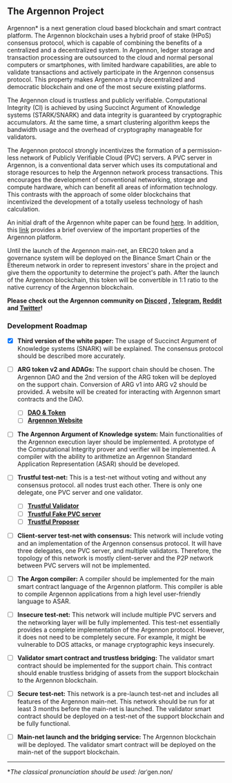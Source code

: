 ## The Argennon Project

Argennon* is a next generation cloud based blockchain and smart
contract platform. The Argennon blockchain uses
a hybrid proof of stake (HPoS) consensus protocol, which is capable of combining the benefits of
a centralized and a decentralized system. In Argennon, ledger storage and transaction processing are
outsourced to the cloud and normal personal computers or smartphones, with limited hardware
capabilities, are able to validate transactions and actively
participate in the Argennon consensus protocol. This property makes Argennon a truly decentralized and
democratic blockchain and one of the most secure existing platforms.

The Argennon cloud is trustless and publicly verifiable. Computational Integrity (CI) is
achieved by using Succinct Argument of Knowledge systems (STARK/SNARK)
and data integrity is guaranteed by cryptographic accumulators. At the same time, a smart
clustering algorithm keeps the bandwidth usage and the overhead of cryptography manageable
for validators.

The Argennon protocol strongly incentivizes the formation of a permission-less network of Publicly Verifiable
Cloud (PVC) servers. A PVC server in Argennon, is a conventional data server which uses its computational and
storage resources to help the Argennon network process transactions. This encourages the development
of conventional networking, storage and compute hardware, which can benefit all areas of information technology.
This contrasts with the approach of some older blockchains that incentivized the development of a totally
useless technology of hash calculation.

An initial draft of the Argennon white paper can be
found [here](https://raw.githubusercontent.com/aybehrouz/AVM/main/pdf/A.pdf). In addition,
this [link](https://github.com/aybehrouz/argennon#readme) provides a brief overview of the important properties of the
Argennon platform.

Until the launch of the Argennon main-net, an ERC20 token and a governance system will be deployed on the Binance Smart
Chain or the Ethereum network in order to represent investors' share in the project and give them the opportunity to
determine the project's path. After the launch of the Argennon blockchain, this token will be convertible in 1:1 ratio
to the native currency of the Argennon blockchain.

**Please check out the Argennon community on [Discord](https://discord.gg/7u3cXNt5yN)
, [Telegram](https://t.me/Argennon_Chat), [Reddit](https://www.reddit.com/r/Argennon/)
and [Twitter](https://twitter.com/Argennon_org)!**

### Development Roadmap

- [x] **Third version of the white paper:** The usage of Succinct Argument of Knowledge systems (SNARK) will be
  explained. The consensus protocol should be described more accurately.

- [ ] **ARG token v2 and ADAGs:** The support chain should be chosen. The Argennon DAO and the 2nd 
  version of the ARG token will be deployed on the support chain. Conversion of ARG v1 into ARG v2 should be 
  provided. A website will be created for interacting with Argennon smart contracts and the DAO.
    - [ ] **[DAO & Token](https://github.com/orgs/Argennon-Project/projects/8)**
    - [ ] **[Argennon Website](https://github.com/orgs/Argennon-Project/projects/7)**

- [ ] **The Argennon Argument of Knowledge system:** Main functionalities of the Argennon execution layer should be
  implemented. A prototype of the Computational Integrity prover and verifier will be implemented. A compiler with the ability to
  arithmetize an Argennon Standard Application Representation (ASAR) should be developed.

- [ ] **Trustful test-net:** This is a test-net without voting and without any consensus protocol. all nodes trust each
  other. There is only one delegate, one PVC server and one validator.
    - [ ] **[Trustful Validator](https://github.com/orgs/Argennon-Project/projects/4)**
    - [ ] **[Trustful Fake PVC server](https://github.com/orgs/Argennon-Project/projects/5)**
    - [ ] **[Trustful Proposer](https://github.com/orgs/Argennon-Project/projects/6)**

- [ ] **Client-server test-net with consensus:** This network will include voting and an implementation of the Argennon
  consensus protocol. It will have three delegates, one PVC server, and multiple validators. Therefore, the topology of
  this network is mostly client-server and the P2P network between PVC servers will not be implemented.

- [ ] **The Argon compiler:** A compiler should be implemented for the main smart contract language of the Argennon
  platform. This compiler is able to compile Argennon applications from a high level user-friendly language to ASAR.

- [ ] **Insecure test-net:** This network will include multiple PVC servers and the networking layer will be fully
  implemented. This test-net essentially provides a complete implementation of the Argennon protocol. However, it 
  does not need to be completely secure. For example, it might be vulnerable to DOS attacks, or manage cryptographic 
  keys insecurely.

- [ ] **Validator smart contract and trustless bridging:** The validator smart contract should be implemented for 
  the support chain. This contract should enable trustless bridging of assets from the support blockchain to the 
  Argennon blockchain.

- [ ] **Secure test-net:** This network is a pre-launch test-net and includes all features of the Argennon main-net.
  This network should be run for at least 3 months before the main-net is launched. The validator smart contract 
  should be deployed on a test-net of the support blockchain and be fully functional.

- [ ] **Main-net launch and the bridging service:** The Argennon blockchain will be deployed. The validator smart 
  contract will be deployed on the main-net of the support blockchain.

_______

**The classical pronunciation should be used:* /ɑrˈɡen.non/
<!--

**Here are some ideas to get you started:**

🙋‍♀️ A short introduction - what is your organization all about?
🌈 Contribution guidelines - how can the community get involved?
👩‍💻 Useful resources - where can the community find your docs? Is there anything else the community should know?
🍿 Fun facts - what does your team eat for breakfast?
🧙 Remember, you can do mighty things with the power of [Markdown](https://docs.github.com/github/writing-on-github/getting-started-with-writing-and-formatting-on-github/basic-writing-and-formatting-syntax)
-->
